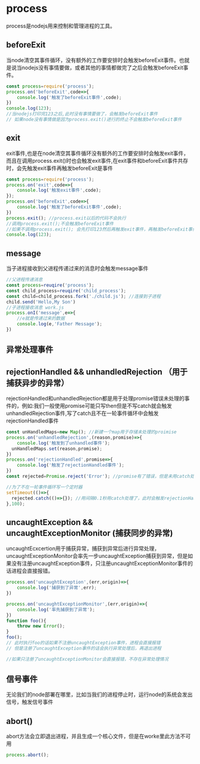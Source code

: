 # process
 process是nodejs用来控制和管理进程的工具。
 ## beforeExit
   当node清空其事件循环，没有额外的工作要安排时会触发beforeExit事件。也就是说当nodejs没有事情要做，或者其他的事情都做完了之后会触发beforeExit事件。
```JavaScript
const process=require('process');
process.on('beforeExit',code=>{
    console.log('触发了beforeExit事件',code);
})
console.log(123);
//当nodejs打印完123之后,此时没有事情要做了，会触发beforeExit事件
// 如果node没有事情做是因为process.exit()进行的终止不会触发beforeExit事件
```
## exit
  exit事件,也是在node清空其事件循环没有额外的工作要安排时会触发exit事件，而且在调用process.exit()时也会触发exit事件,在exit事件和beforeExit事件共存时，会先触发exit事件再触发beforeExit是事件

```JavaScript
const process=require('process');
process.on('exit',code=>{
    console.log('触发exit事件',code);
});
process.on('beforeExit',code=>{
    console.log('触发了beforeExit事件',code);
})
process.exit(); //process.exit以后的代码不会执行
//调用process.exit();不会触发beforeExit事件
//如果不调用process.exit(); 会先打印123然后再触发exit事件，再触发beforeExit事件
console.log(123);
```
## message
  当子进程接收到父进程传递过来的消息时会触发message事件
```JavaScript
//父进程传递消息
const process=reuqire('process');
const child_process=reuqire('child_process');
const child=child_process.fork('./child.js'); //连接到子进程
child.send('Hello,My Son')
//子进程接收消息 work.js
process.onI('message',e=>{
    //e就是传递过来的数据
    console.log(e,'Father Message');
})
```
## 异常处理事件
## rejectionHandled && unhandledRejection （用于捕获异步的异常）
  rejectionHandled和unhandledRejection都是用于处理promise错误未处理的事件的，例如:我们一般使用promise可能只写then但是不写catch就会触发unhandledRejection事件,写了catch且不在一轮事件循环中会触发rejectionHandled事件

```JavaScript
const unHandledMaps=new Map(); //新建一个map用于存储未处理的proimise
process.on('unhandledRejection',(reason,promise)=>{
    console.log('触发到了unhandled事件');
  unHandledMaps.set(reason,promise);
})
process.on('rejectionHandled',promise=>{
    console.log('触发了rejectionHandled事件');
})
const rejected=Promise.reject('Error'); //promise有了错误，但是未用catch处理，会触发unhandledRejection事件

//为了不在一轮事件循环写一个定时器
setTimeout(()=>{
  rejected.catch(()=>{}); //用间隔0.1秒用catch处理了，此时会触发rejectionHandled事件
},100);
```
## uncaughtException  &&  uncaughtExceptionMonitor (捕获同步的异常)

  uncaughtEcxcertion用于捕获异常，捕获到异常后进行异常处理，uncaughtExceptionMonitor会率先一步uncaughtException捕获到异常，但是如果没有注册uncaughtException事件，只注册uncaughtExceptionMonitor事件的话进程会直接报错。

```JavaScript
process.on('uncaughtException',(err,origin)=>{
    console.log('捕获到了异常',err);
})

process.on('uncaughtExceptionMonitor',(err,origin)=>{
    console.log('率先捕获到了异常');
})
function foo(){
    throw new Error();
}
foo();
// 此时执行foo的话如果不注册uncaughtException事件，进程会直接报错
// 但是注册了uncaughtException事件的话会执行异常处理后，再退出进程

//如果只注册了uncaughtExceptionMonitor会直接报错，不存在异常处理情况
```
## 信号事件
  无论我们的node部署在哪里，比如当我们的进程停止时，运行node的系统会发出信号，触发信号事件

## abort()
   abort方法会立即退出进程，并且生成一个核心文件，但是在worke里此方法不可用
```JavaScript
process.abort();
```